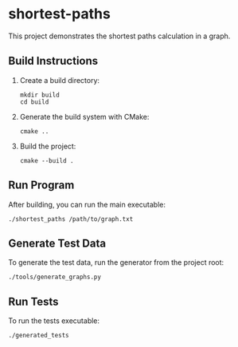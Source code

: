 # shortest-paths

This project demonstrates the shortest paths calculation in a graph.

## Build Instructions

1. Create a build directory:
   ```
   mkdir build
   cd build
   ```

2. Generate the build system with CMake:
   ```
   cmake ..
   ```

3. Build the project:
   ```
   cmake --build .
   ```

## Run Program

After building, you can run the main executable:
```
./shortest_paths /path/to/graph.txt
```

## Generate Test Data

To generate the test data, run the generator from the project root:
```
./tools/generate_graphs.py
```

## Run Tests

To run the tests executable:
```
./generated_tests
```
